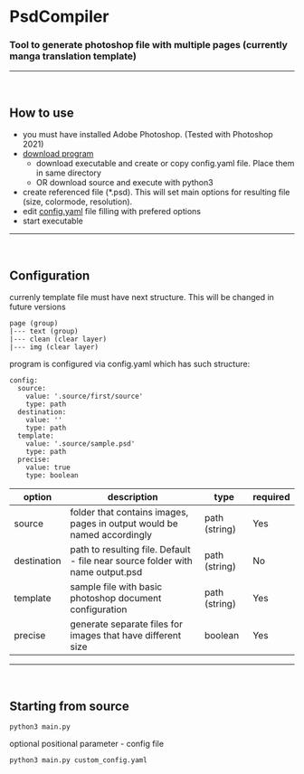 # PsdCompiler

### Tool to generate photoshop file with multiple pages (currently manga translation template)

---
<br/>

## How to use

- you must have installed Adobe Photoshop. (Tested with Photoshop 2021)
- [download program](https://github.com/Bohdan-TheOne/PsdCompiler/releases)
  - download executable and create or copy config.yaml file. Place them in same directory 
  - OR download source and execute with python3
- create referenced file (*.psd). This will set main options for resulting file (size, colormode, resolution).
- edit [config.yaml](https://github.com/Bohdan-TheOne/PsdCompiler/blob/master/config.yaml) file filling with prefered options
- start executable

---
<br/>

## Configuration

currenly template file must have next structure. This will be changed in future versions
```
page (group)
|--- text (group)
|--- clean (clear layer)
|--- img (clear layer)
```

program is configured via config.yaml which has such structure:
```
config:
  source: 
    value: '.source/first/source'
    type: path
  destination: 
    value: ''
    type: path
  template: 
    value: '.source/sample.psd'
    type: path
  precise: 
    value: true
    type: boolean
```

| option      | description                                                                    | type          | required |
| ----------- | ------------------------------------------------------------------------------ | ------------- | -------- |
| source      | folder that contains images, pages in output would be named accordingly        | path (string) | Yes      |
| destination | path to resulting file. Default - file near source folder with name output.psd | path (string) | No       |
| template    | sample file with basic photoshop document configuration                        | path (string) | Yes      |
| precise     | generate separate files for images that have different size                    | boolean       | Yes      |

---
<br/>

## Starting from source
```
python3 main.py
```

optional positional parameter - config file
```
python3 main.py custom_config.yaml
```
